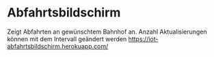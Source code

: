 # Abfahrtsbildschirm
Zeigt Abfahrten an gewünschtem Bahnhof an.
Anzahl Aktualisierungen können mit dem Intervall geändert werden
https://iot-abfahrtsbildschirm.herokuapp.com/
